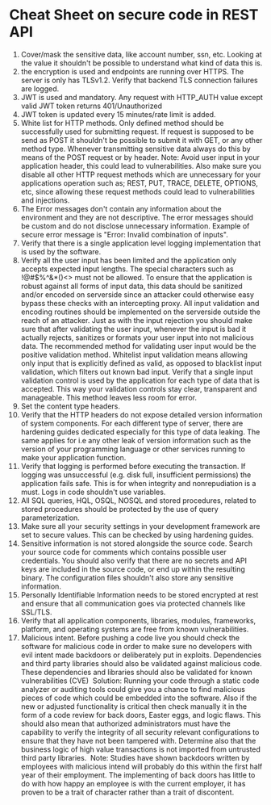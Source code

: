 
# Cheat Sheet on secure code in REST API

1. Cover/mask the sensitive data, like account number, ssn, etc. Looking at the value it shouldn't be possible to understand what kind of data this is.
2. the encryption is used and endpoints are running over HTTPS. The server is only has TLSv1.2. Verify that backend TLS connection failures are logged.
3. JWT is used and mandatory. Any request with  HTTP_AUTH value except valid JWT token returns 401/Unauthorized  
4. JWT token is updated every 15 minutes/rate limit is added.
5. White list for HTTP methods. Only defined method should be successfully used for submitting request. If request is supposed to be send as POST it shouldn't be possible to submit it with GET, or any other method type. Whenever transmitting sensitive data always do this by means of the POST request or by header. Note: Avoid user input in your application header, this could lead to vulnerabilities. Also make sure you disable all other HTTP request methods which are unnecessary for your applications operation such as; REST, PUT, TRACE, DELETE, OPTIONS, etc, since allowing these request methods could lead to vulnerabilities and injections.
6. The Error messages don't contain any information about the environment and they are not descriptive. The error messages should be custom and do not disclose unnecessary information. Example of secure error message is "Error: Invalid combination of inputs". 
7. Verify that there is a single application level logging implementation that is used by the software.
8. Verify all the user input has been limited and the application only accepts expected input lengths. The special characters such as !@#$%^&*()<> must not be allowed. To ensure that the application is robust against all forms of input data, this data should be sanitized and/or encoded on serverside since an attacker could otherwise easy bypass these checks with an intercepting proxy.  All input validation and encoding routines should be implemented on the serverside outside the reach of an attacker. Just as with the input rejection you should make sure that after validating the user input, whenever the input is bad it actually rejects, sanitizes or formats your user input into not malicious data. The recommended method for validating user input would be the positive validation method. Whitelist input validation means allowing only input that is explicitly defined as valid, as opposed to blacklist input validation, which filters out known bad input.
Verify that a single input validation control is used by the application for each type of data that is accepted. This way your validation controls stay clear, transparent and manageable. This method leaves less room for error.
9. Set the content type headers.
10. Verify that the HTTP headers do not expose detailed version information of system components. For each different type of server, there are hardening guides dedicated especially for this type of data leaking. The same applies for i.e any other leak of version information such as the version of your programming language or other services running to make your application function.
11. Verify that logging is performed before executing the transaction. If logging was unsuccessful (e.g. disk full, insufficient permissions) the application fails safe. This is for when integrity and nonrepudiation is a must. Logs in code shouldn't use variables.
12. All SQL queries, HQL, OSQL, NOSQL and stored procedures, related to stored procedures should be protected by the use of query parameterization.
13. Make sure all your security settings in your development framework are set to secure values. This can be checked by using hardening guides.	
14. Sensitive information is not stored alongside the source code. Search your source code for comments which contains possible user credentials. You should also verify that there are no secrets and API keys are included in the source code, or end up within the resulting binary. The configuration files shouldn't also store any sensitive information.
15. Personally Identifiable Information needs to be stored encrypted at rest and ensure that all communication goes via protected channels like SSL/TLS.
16. Verify that all application components, libraries, modules, frameworks, platform, and operating systems are free from known vulnerabilities.
17. Malicious intent. Before pushing a code live you should check the software for malicious code in order to make sure no developers with evil intent made backdoors or deliberately put in exploits. Dependencies and third party libraries should also be validated against malicious code. These dependencies and libraries should also be validated for known vulnerabilities (CVE)  Solution: Running your code through a static code analyzer or auditing tools could give you a chance to find malicious pieces of code which could be embedded into the software. Also if the new or adjusted functionality is critical then check manually it in the form of a code review for back doors, Easter eggs, and logic flaws. This should also mean that authorized administrators must have the capability to verify the integrity of all security relevant configurations to ensure that they have not been tampered with. Determine also that the business logic of high value transactions is not imported from untrusted third party libraries.  Note: Studies have shown backdoors written by employees with malicious intend will probably do this within the first half year of their employment. The implementing of back doors has little to do with how happy an employee is with the current employer, it has proven to be a trait of character rather than a trait of discontent.

